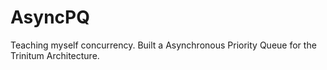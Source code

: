 # AsyncPQ
Teaching myself concurrency. Built a Asynchronous Priority Queue for the Trinitum Architecture.
